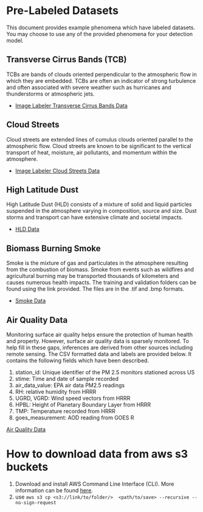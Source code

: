 # Pre-Labeled Datasets
This document provides example phenomena which have labeled datasets. You may choose to use any of the provided phenomena for your detection model.

## Transverse Cirrus Bands (TCB) 

TCBs are bands of clouds oriented perpendicular to the atmospheric flow in which they are embedded. TCBs are often an indicator of strong turbulence and often associated with severe weather such as hurricanes and thunderstorms or atmospheric jets.
* [Image Labeler Transverse Cirrus Bands Data](https://labeler.nasa-impact.net/images/transverse-cirrus-band/yes)


## Cloud Streets

Cloud streets are extended lines of cumulus clouds oriented parallel to the atmospheric flow. Cloud streets are known to be significant to the vertical transport of heat, moisture, air pollutants, and momentum within the atmosphere. 
* [Image Labeler Cloud Streets Data](https://labeler.nasa-impact.net/images/cloud-streets/yes)


## High Latitude Dust

High Latitude Dust (HLD) consists of a mixture of solid and liquid particles suspended in the atmosphere varying in composition, source and size. Dust storms and transport can have extensive climate and societal impacts.
* [HLD Data](https://drive.google.com/file/d/1HnsBrtbfX2KrMbxYksnN0jdsuGL9TcsT/view)


## Biomass Burning Smoke

Smoke is the mixture of gas and particulates in the atmosphere resulting from the combustion of biomass. Smoke from events such as wildfires and agricultural burning may be transported thousands of kilometers and causes numerous health impacts. The training and validation folders can be found using the link provided. The files are in the .tif and .bmp formats.
* [Smoke Data](https://drive.google.com/file/d/1B_IrWHc6Jfj7uf6pbc94mv7o0LZrx2Yk/view)

## Air Quality Data

Monitoring surface air quality helps ensure the protection of human health and property. However, surface air quality data is sparsely monitored. To help fill in these gaps, inferences are derived from other sources including remote sensing. The CSV formatted data and labels are provided below. It contains the following fields which have been described.

1. station_id: Unique identifier of the PM 2.5 monitors stationed across US
2. stime: Time and date of sample recorded
3. air_data_value: EPA air data PM2.5 readings
4. RH: relative humidity from HRRR
5. UGRD, VGRD: Wind speed vectors from HRRR
6. HPBL: Height of Planetary Boundary Layer from HRRR
7. TMP: Temperature recorded from HRRR
8. goes_measurement: AOD reading from GOES R

[Air Quality Data](s3://impact-datashare/pm2.5-labeled)

# How to download data from aws s3 buckets

1. Download and install AWS Command Line Interface (CLI). More information can be found [here](https://docs.aws.amazon.com/cli/latest/userguide/install-cliv2.html).
2. use `aws s3 cp <s3://link/to/folder/>  <path/to/save> --recursive --no-sign-request`